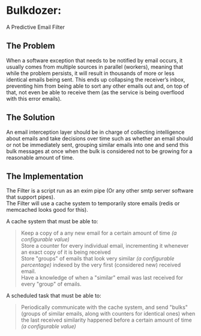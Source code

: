 Bulkdozer: 
=========
A Predictive Email Filter

The Problem
-----------

When a software exception that needs to be notified by email occurs, it usually comes from multiple sources in parallel (workers), meaning that while the problem persists, it will result in thousands of more or less identical emails being sent. This ends up collapsing the receiver’s inbox, preventing him from being able to sort any other emails out and, on top of that, not even be able to receive them (as the service is being overflood with this error emails). 

The Solution
------------

An email interception layer should be in charge of collecting intelligence about emails and take decisions over time such as whether an email should or not be immediately sent, grouping similar emails into one and send this bulk messages at once when the bulk is considered not to be growing for a reasonable amount of time.

The Implementation
------------------
The Filter is a script run as an exim pipe (Or any other smtp server software that support pipes).<br>
The Filter will use a cache system to temporarily store emails (redis or memcached looks good for this).

A cache system that must be able to:

> Keep a copy of a any new email for a certain amount of time *(a configurable value)*<br>
> Store a counter for every individual email, incrementing it whenever an exact copy of it is being received<br>
> Store "groups" of emails that look very similar *(a configurable percentage)* indexed by the very first (considered new) received email.<br>
> Have a knowledge of when a "similar" email was last received for every "group" of emails.

A scheduled task that must be able to:

> Periodically communicate with the cache system, and send "bulks" (groups of similar emails, along with counters for identical ones) when the last received similarity happened before a certain amount of time *(a configurable value)*

